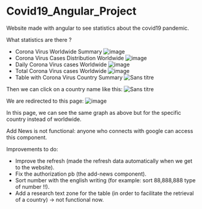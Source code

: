 # Covid19_Angular_Project

Website made with angular to see statistics about the covid19 pandemic.

What statistics are there ?

- Corona Virus Worldwide Summary
![image](https://user-images.githubusercontent.com/76871369/109006808-b7cbbd00-76ab-11eb-9f03-5ca3a334ae30.png)
- Corona Virus Cases Distribution Worldwide
![image](https://user-images.githubusercontent.com/76871369/109006968-e9dd1f00-76ab-11eb-9a8e-372d80304e23.png)
- Daily Corona Virus cases Worldwide
![image](https://user-images.githubusercontent.com/76871369/109007502-7ab3fa80-76ac-11eb-8232-ce5ba284a383.png)
- Total Corona Virus cases Worldwide
![image](https://user-images.githubusercontent.com/76871369/109007627-a20ac780-76ac-11eb-955b-0501125f23c0.png)
- Table with Corona Virus Country Summary
![Sans titre](https://user-images.githubusercontent.com/76871369/109160175-bff02f00-7775-11eb-9d1d-a72e8f393a2f.png)

Then we can click on a country name like this:
![Sans titre](https://user-images.githubusercontent.com/76871369/109159490-f7aaa700-7774-11eb-8809-4a2f2d3a3e04.png)

We are redirected to this page:
![image](https://user-images.githubusercontent.com/76871369/109159770-4e17e580-7775-11eb-8afa-b213071711eb.png)

In this page, we can see the same graph as above but for the specific country instead of worldwide.
 
Add News is not functional: anyone who connects with google can access this component.

Improvements to do:

 - Improve the refresh (made the refresh data automatically when we get to the website).
 - Fix the authorization pb (the add-news component).
 - Sort number with the english writing (for example: sort 88,888,888 type of number !!).
 - Add a research text zone for the table (in order to facilitate the retrieval of a country) -> not functional now.
